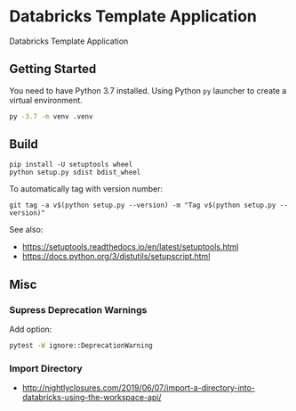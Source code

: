 # Databricks Template Application
Databricks Template Application



## Getting Started

You need to have Python 3.7 installed. Using Python `py`  launcher to create a virtual environment.

```bash
py -3.7 -m venv .venv
```





## Build

```
pip install -U setuptools wheel
python setup.py sdist bdist_wheel
```

To automatically tag with version number:

```
git tag -a v$(python setup.py --version) -m "Tag v$(python setup.py --version)"
```



See also:

* https://setuptools.readthedocs.io/en/latest/setuptools.html
* https://docs.python.org/3/distutils/setupscript.html

## Misc

### Supress Deprecation Warnings

Add option:

```bash
pytest -W ignore::DeprecationWarning
```



### Import Directory

* http://nightlyclosures.com/2019/06/07/import-a-directory-into-databricks-using-the-workspace-api/
